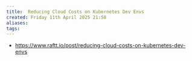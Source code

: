 ```yaml
---
title:  Reducing Cloud Costs on Kubernetes Dev Envs
created: Friday 11th April 2025 21:58
aliases: 
tags: 
---
```

- https://www.raftt.io/post/reducing-cloud-costs-on-kubernetes-dev-envs

